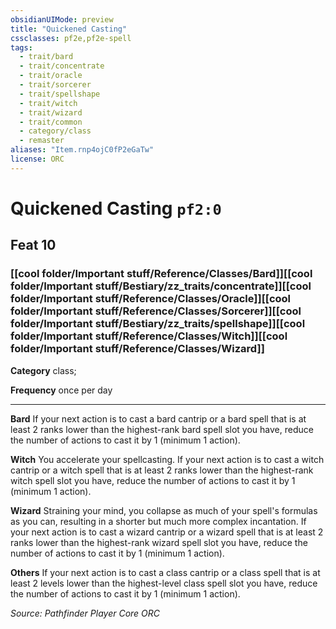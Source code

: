 ```yaml
---
obsidianUIMode: preview
title: "Quickened Casting"
cssclasses: pf2e,pf2e-spell
tags:
  - trait/bard
  - trait/concentrate
  - trait/oracle
  - trait/sorcerer
  - trait/spellshape
  - trait/witch
  - trait/wizard
  - trait/common
  - category/class
  - remaster
aliases: "Item.rnp4ojC0fP2eGaTw"
license: ORC
---
```

# Quickened Casting `pf2:0`
## Feat 10
### [[cool folder/Important stuff/Reference/Classes/Bard]][[cool folder/Important stuff/Bestiary/zz_traits/concentrate]][[cool folder/Important stuff/Reference/Classes/Oracle]][[cool folder/Important stuff/Reference/Classes/Sorcerer]][[cool folder/Important stuff/Bestiary/zz_traits/spellshape]][[cool folder/Important stuff/Reference/Classes/Witch]][[cool folder/Important stuff/Reference/Classes/Wizard]]

**Category** class; 




**Frequency** once per day

* * *

**Bard** If your next action is to cast a bard cantrip or a bard spell that is at least 2 ranks lower than the highest-rank bard spell slot you have, reduce the number of actions to cast it by 1 (minimum 1 action).

**Witch** You accelerate your spellcasting. If your next action is to cast a witch cantrip or a witch spell that is at least 2 ranks lower than the highest-rank witch spell slot you have, reduce the number of actions to cast it by 1 (minimum 1 action).

**Wizard** Straining your mind, you collapse as much of your spell's formulas as you can, resulting in a shorter but much more complex incantation. If your next action is to cast a wizard cantrip or a wizard spell that is at least 2 ranks lower than the highest-rank wizard spell slot you have, reduce the number of actions to cast it by 1 (minimum 1 action).

**Others** If your next action is to cast a class cantrip or a class spell that is at least 2 levels lower than the highest-level class spell slot you have, reduce the number of actions to cast it by 1 (minimum 1 action).

*Source: Pathfinder Player Core*
*ORC*